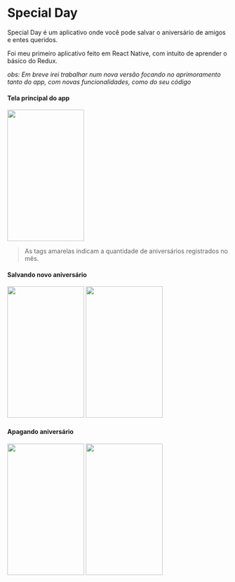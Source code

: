 # Special Day

Special Day é um aplicativo onde você pode salvar o aniversário de amigos e entes queridos.

Foi meu primeiro aplicativo feito em React Native, com intuito de aprender o básico do Redux.

*obs: Em breve irei trabalhar num nova versão focando no aprimoramento tanto do app, com novas funcionalidades, como do seu código*

#### Tela principal do app
<img src="https://i.imgur.com/kBIJFIl.png" height="300" width="175" /> <br>
> As tags amarelas indicam a quantidade de aniversários registrados no mês.

#### Salvando novo aniversário
<img src="https://i.imgur.com/9jzEOYW.png" height="300" width="175" />
<img src="https://i.imgur.com/FFNOw2I.png" height="300" width="175" />

#### Apagando aniversário
<img src="https://i.imgur.com/BeNtrzm.png" height="300" width="175" />
<img src="https://i.imgur.com/qfrGHuB.png" height="300" width="175" />







